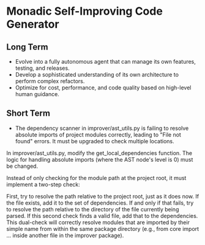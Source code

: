 # Monadic Self-Improving Code Generator

## Long Term
- Evolve into a fully autonomous agent that can manage its own features, testing, and releases.
- Develop a sophisticated understanding of its own architecture to perform complex refactors.
- Optimize for cost, performance, and code quality based on high-level human guidance.

## Short Term
- The dependency scanner in improver/ast_utils.py is failing to resolve absolute imports of project modules correctly, leading to "File not found" errors. It must be upgraded to check multiple locations.

In improver/ast_utils.py, modify the get_local_dependencies function. The logic for handling absolute imports (where the AST node's level is 0) must be changed.

Instead of only checking for the module path at the project root, it must implement a two-step check:

First, try to resolve the path relative to the project root, just as it does now. If the file exists, add it to the set of dependencies.
If and only if that fails, try to resolve the path relative to the directory of the file currently being parsed. If this second check finds a valid file, add that to the dependencies.
This dual-check will correctly resolve modules that are imported by their simple name from within the same package directory (e.g., from core import ... inside another file in the improver package).